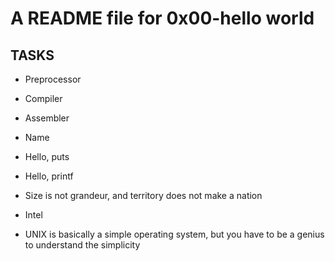
# A README file for 0x00-hello world

## TASKS

* Preprocessor

* Compiler

* Assembler

* Name

* Hello, puts

* Hello, printf

* Size is not grandeur, and territory does not make a nation

* Intel

* UNIX is basically a simple operating system, but you have to be a genius to understand the simplicity
